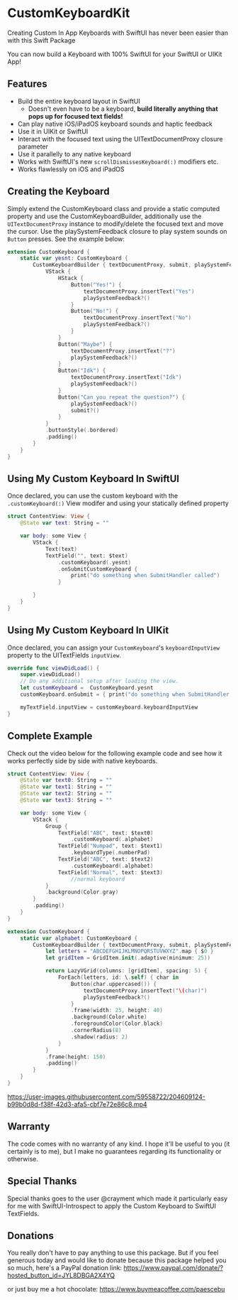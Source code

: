 # CustomKeyboardKit
Creating Custom In App Keyboards with SwiftUI has never been easier than with this Swift Package

You can now build a Keyboard with 100% SwiftUI for your SwiftUI or UIKit App!

## Features
- Build the entire keyboard layout in SwiftUI
    - Doesn't even have to be a keyboard, **build literally anything that pops up for focused text fields!**
- Can play native iOS/iPadOS keyboard sounds and haptic feedback
- Use it in UIKit or SwiftUI
- Interact with the focused text using the UITextDocumentProxy closure parameter
- Use it parallelly to any native keyboard
- Works with SwiftUI's new `scrollDismissesKeyboard(:)` modifiers etc.
- Works flawlessly on iOS and iPadOS

## Creating the Keyboard
Simply extend the CustomKeyboard class and provide a static computed property and use the CustomKeyboardBuilder, additionally use the `UITextDocumentProxy` instance to modify/delete the focused text and move the cursor. Use the playSystemFeedback closure to play system sounds on `Button` presses. See the example below: 
```swift
extension CustomKeyboard {
    static var yesnt: CustomKeyboard {
        CustomKeyboardBuilder { textDocumentProxy, submit, playSystemFeedback in
            VStack {
                HStack {
                    Button("Yes!") {
                        textDocumentProxy.insertText("Yes")
                        playSystemFeedback?()
                    }
                    Button("No!") {
                        textDocumentProxy.insertText("No")
                        playSystemFeedback?()
                    }
                }
                Button("Maybe") {
                    textDocumentProxy.insertText("?")
                    playSystemFeedback?()
                }
                Button("Idk") {
                    textDocumentProxy.insertText("Idk")
                    playSystemFeedback?()
                }
                Button("Can you repeat the question?") {
                    playSystemFeedback?()
                    submit?()
                }
            }
            .buttonStyle(.bordered)
            .padding()
        }
    }
}
```

## Using My Custom Keyboard In SwiftUI
Once declared, you can use the custom keyboard with the `.customKeyboard(:)` View modifer and using your statically defined property
```swift
struct ContentView: View {
    @State var text: String = ""

    var body: some View {
        VStack {
            Text(text)
            TextField("", text: $text)
                .customKeyboard(.yesnt)
                .onSubmitCustomKeyboard {
                    print("do something when SubmitHandler called")
                }

        }
    }
}
```

## Using My Custom Keyboard In UIKit
Once declared, you can assign your `CustomKeyboard`'s `keyboardInputView` property to the UITextFields `inputView`.
```swift
override func viewDidLoad() {
    super.viewDidLoad()
    // Do any additional setup after loading the view.
    let customKeyboard =  CustomKeyboard.yesnt
    customKeyboard.onSubmit = { print("do something when SubmitHandler called") }

    myTextField.inputView = customKeyboard.keyboardInputView
}
```


## Complete Example
Check out the video below for the following example code and see how it works perfectly side by side with native keyboards.

```swift
struct ContentView: View {
    @State var text0: String = ""
    @State var text1: String = ""
    @State var text2: String = ""
    @State var text3: String = ""

    var body: some View {
        VStack {
            Group {
                TextField("ABC", text: $text0)
                    .customKeyboard(.alphabet)
                TextField("Numpad", text: $text1)
                    .keyboardType(.numberPad)
                TextField("ABC", text: $text2)
                    .customKeyboard(.alphabet)
                TextField("Normal", text: $text3)
                    //normal keyboard
            }
            .background(Color.gray)
        }
        .padding()
    }
}

extension CustomKeyboard {
    static var alphabet: CustomKeyboard {
        CustomKeyboardBuilder { textDocumentProxy, submit, playSystemFeedback in
            let letters = "ABCDEFGHIJKLMNOPQRSTUVWXYZ".map { $0 }
            let gridItem = GridItem.init(.adaptive(minimum: 25))

            return LazyVGrid(columns: [gridItem], spacing: 5) {
                ForEach(letters, id: \.self) { char in
                    Button(char.uppercased()) {
                        textDocumentProxy.insertText("\(char)")
                        playSystemFeedback?()
                    }
                    .frame(width: 25, height: 40)
                    .background(Color.white)
                    .foregroundColor(Color.black)
                    .cornerRadius(8)
                    .shadow(radius: 2)
                }
            }
            .frame(height: 150)
            .padding()
        }
    }
}
```

https://user-images.githubusercontent.com/59558722/204609124-b99b0d8d-f38f-42d3-afa5-cbf7e72e86c8.mp4


## Warranty
The code comes with no warranty of any kind. I hope it'll be useful to you (it certainly is to me), but I make no guarantees regarding its functionality or otherwise.

## Special Thanks
Special thanks goes to the user @crayment which made it particularly easy for me with SwiftUI-Introspect to apply the Custom Keyboard to SwiftUI TextFields.

## Donations
You really don't have to pay anything to use this package. But if you feel generous today and would like to donate because this package helped you so much, here's a PayPal donation link:
https://www.paypal.com/donate/?hosted_button_id=JYL8DBGA2X4YQ

or just buy me a hot chocolate:
https://www.buymeacoffee.com/paescebu